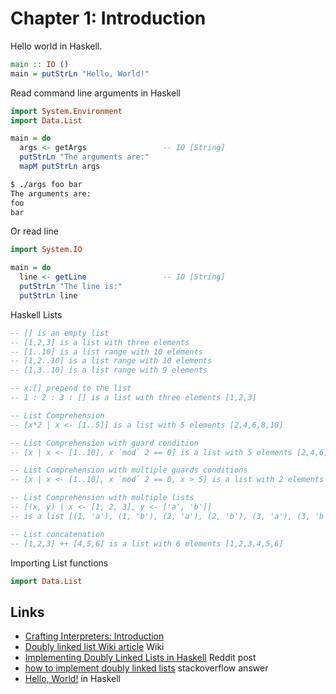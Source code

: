 # Chapter 1: Introduction

Hello world in Haskell.

```haskell
main :: IO ()
main = putStrLn "Hello, World!"
```

Read command line arguments in Haskell

```haskell
import System.Environment
import Data.List

main = do
  args <- getArgs                 -- IO [String]
  putStrLn "The arguments are:"
  mapM putStrLn args
```

```bash
$ ./args foo bar
The arguments are:
foo
bar
```

Or read line

```haskell
import System.IO

main = do
  line <- getLine                 -- IO [String]
  putStrLn "The line is:"
  putStrLn line
```

Haskell Lists

```haskell
-- [] is an empty list
-- [1,2,3] is a list with three elements
-- [1..10] is a list range with 10 elements
-- [1,2..10] is a list range with 10 elements
-- [1,3..10] is a list range with 9 elements

-- x:[] prepend to the list
-- 1 : 2 : 3 : [] is a list with three elements [1,2,3]

-- List Comprehension
-- [x*2 | x <- [1..5]] is a list with 5 elements [2,4,6,8,10]

-- List Comprehension with guard condition
-- [x | x <- [1..10], x `mod` 2 == 0] is a list with 5 elements [2,4,6,8,10]

-- List Comprehension with multiple guards conditions
-- [x | x <- [1..10], x `mod` 2 == 0, x > 5] is a list with 2 elements [6,8]

-- List Comprehension with multiple lists
-- [(x, y) | x <- [1, 2, 3], y <- ['a', 'b']]
-- is a list [(1, 'a'), (1, 'b'), (2, 'a'), (2, 'b'), (3, 'a'), (3, 'b')]

-- List concatenation
-- [1,2,3] ++ [4,5,6] is a list with 6 elements [1,2,3,4,5,6]
```

Importing List functions

```haskell
import Data.List
```

## Links

- [Crafting Interpreters: Introduction](https://craftinginterpreters.com/introduction.html)
- [Doubly linked list Wiki article](https://en.wikipedia.org/wiki/Doubly_linked_list) Wiki
- [Implementing Doubly Linked Lists in Haskell](https://www.reddit.com/r/haskell/comments/2nepr0/implementing_doubly_linked_lists_in_haskell/) Reddit post
- [how to implement doubly linked lists](https://stackoverflow.com/questions/10386616/how-to-implement-doubly-linked-lists) stackoverflow answer
- [Hello, World!](https://riptutorial.com/haskell#hello--world-) in Haskell
